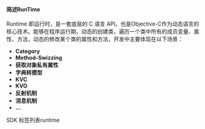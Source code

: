 
#### 简述RunTime
Runtime 即运行时，是一套底层的 C 语言 API。也是Objective-C作为动态语言的核心技术。能够在程序运行期，动态的创建类，遍历一个类中所有的成员变量、属性、方法，动态的修改某个类的属性和方法，开发中主要体现在以下场景：

* **Category**
* **Method-Swizzing**
* **获取对象私有属性**
* **字典转模型**
* **KVC**
* **KVO**
* **反射机制**
* **消息机制**
* **...**


SDK 标签列表runtime